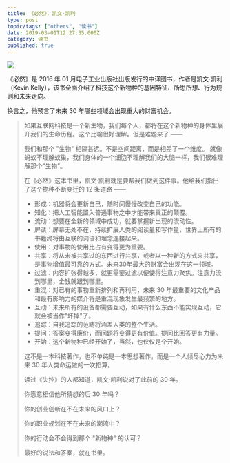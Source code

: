 ```yaml
---
title: 《必然》，凯文·凯利
type: post
topic/tags: ["others", "读书"]
date: 2019-03-01T12:27:35.000Z
category: 读书
published: true
---
```


![](https://qiniu.bioinit.com/yuque/0/2019/jpeg/126032/1551443277107-c2cd178d-af6d-453f-a8bc-ea1612b7bc65.jpeg#align=left&display=inline&height=525&originHeight=525&originWidth=450&size=0&status=done&width=450)

《必然》是 2016 年 01 月电子工业出版社出版发行的中译图书，作者是凯文·凯利（Kevin Kelly），该书全面介绍了科技这个新物种的基因特征、所思所想、行为规则和未来走向。

换言之，他预言了未来 30 年哪些领域会出现重大的财富机会。

> 如果互联网科技是一个新生物，我们每个人，都将在这个新物种的身体里展开我们的生命历程。这个比喻很好理解。但是难题来了 ——
> 
> 我们和那个 "生物" 相隔甚远。不是空间距离，而是相差了一个维度。
> 就像蚂蚁不理解蚁巢，我们身体的一个细胞不理解我们的大脑一样，我们很难理解那个"生物"。
> 
> 在《必然》这本书里，凯文·凯利就是要帮我们做到这件事。他给我们指出了这个物种不断变迁的 12 条道路 ——
> 
> - 形成：机器将会更新自己，随时间慢慢改变自己的功能。
> - 知化：把人工智能置入普通事物之中才能带来真正的颠覆。
> - 流动：想要在全新的领域中成功，就要掌握新出现的流动性。
> - 屏读：屏幕无处不在，持续扩展人类的阅读量和写作量，世界上所有的书籍终将由互联的词语和理念连接起来。
> - 使用：对事物的使用比占有变得更为重要。
> - 共享：将从未被共享过的东西进行共享，或者以一种新的方式来共享，是事物增值最可靠的方式。未来30年最大的财富会出现在这一领域。
> - 过滤：内容扩张得越多，就更需要过滤以便使得注意力聚焦。注意力流到哪里，金钱就跟到哪里。
> - 重混：对已有的事物重新排列和再利用，未来 30 年最重要的文化产品和最有影响力的媒介将是重混现象发生最频繁的地方。
> - 互动：未来所有的设备都需要互动，如果有什么东西不能实现互动，它就会被当作"坏掉"了。
> - 追踪：自我追踪的范畴将涵盖人类的整个生活。
> - 提问：答案变得廉价，而问题将变得更有价值。提问比回答更有力量。
> - 开始：这个新物种已经开始了，当然，也仅仅是个开始。
> 
> 这不是一本科技著作，也不单纯是一本思想著作，而是一个人倾尽心力为未来 30 年人类命运做的一次掐算。
> 
> 读过《失控》的人都知道，凯文·凯利说对了此前的 30 年。
> 
> 你愿意相信他所猜想的后 30 年吗？
> 
> 你的创业创新在不在未来的风口上？
> 
> 你的职业规划在不在未来的潮流中？
> 
> 你的行动会不会得到那个 "新物种" 的认可？
> 
> 最好的说法和答案，就在书里。


